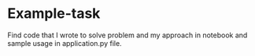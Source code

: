 # Example-task

Find code that I wrote to solve problem and my approach in notebook and sample usage in application.py file.
